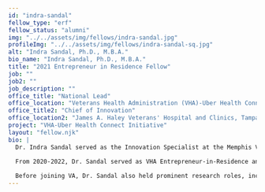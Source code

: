 ```yaml
---
id: "indra-sandal"
fellow_type: "erf"
fellow_status: "alumni"
img: "../../assets/img/fellows/indra-sandal.jpg"
profileImg: "../../assets/img/fellows/indra-sandal-sq.jpg"
alt: "Indra Sandal, Ph.D., M.B.A."
bio_name: "Indra Sandal, Ph.D., M.B.A."
title: "2021 Entrepreneur in Residence Fellow"
job: ""
job2: ""
job_description: ""
office_title: "National Lead"
office_location: "Veterans Health Administration (VHA)-Uber Health Connect (VUHC)"
office_title2: "Chief of Innovation"
office_location2: "James A. Haley Veterans' Hospital and Clinics, Tampa, FL"
project: "VHA-Uber Health Connect Initiative"
layout: "fellow.njk"
bio: |
  Dr. Indra Sandal served as the Innovation Specialist at the Memphis VA Medical Center from 2019 to 2022 as well as in several prominent national and local facility innovation roles with VHA Innovation Ecosystem. She currently serves as a faculty member for Massachusetts Institute of Technology's Catalyst program, a collaborative initiative accelerating innovation to benefit healthcare and technology.<br><br>  

  From 2020-2022, Dr. Sandal served as VHA Entrepreneur-in-Residence and Executive Management Fellow where she spearheaded the national VUHC Initiative. Through the initial pilot, 3600 Veterans received 22,000 Uber Health rides and 10 VA Medical Center (VAMC) facilities were able to achieve $25M in cost savings from faster emergency and inpatient discharges and avoidance of no-show/missed appointments. This pilot will be expanding to an additional 60 new VAMCs.<br><br>
  
  Before joining VA, Dr. Sandal also held prominent research roles, including serving as Assistant Professor of Medicine at the University of Utah School of Medicine in Salt Lake City, UT from 2011-2014 and as Research Scientist at Virginia Tech from 2005-2011. Her genetic and genomic research outcomes included 17 secured patents, 14 peer reviewed journal publications as lead author, three book chapters and over 50 conference presentations worldwide.
---
```

